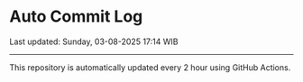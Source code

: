 # Auto Commit Log

Last updated: Sunday, 03-08-2025 17:14 WIB

---

This repository is automatically updated every 2 hour using GitHub Actions.
